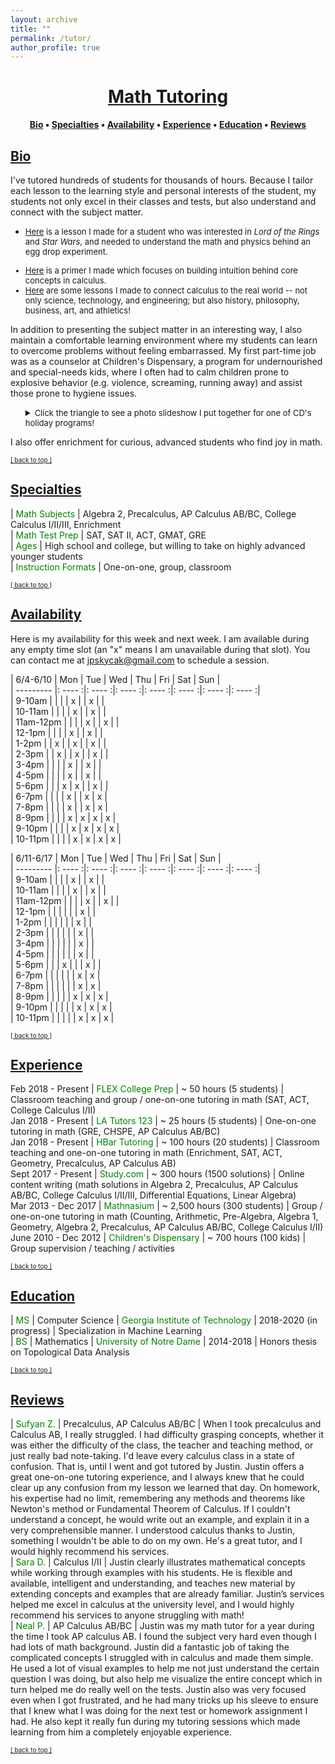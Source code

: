 ```yaml
---
layout: archive
title: ""
permalink: /tutor/
author_profile: true
---
```


# [<center>Math Tutoring</center>](#top)

<center><b><font color="blue"><a href="http://www.jpskycak.com/tutor/#bio">Bio</a></font> • <font color="blue"><a href="http://www.jpskycak.com/tutor/#specialties">Specialties</a></font> • <font color="blue"><a href="http://www.jpskycak.com/tutor/#availability">Availability</a></font> • <font color="blue"><a href="http://www.jpskycak.com/tutor/#experience">Experience</a></font> • <font color="blue"><a href="http://www.jpskycak.com/tutor/#education">Education</a></font> • <font color="blue"><a href="http://www.jpskycak.com/tutor/#reviews">Reviews</a></font></b></center>

## [Bio](#bio)

I've tutored hundreds of students for thousands of hours. Because I tailor each lesson to the learning style and personal interests of the student, my students not only excel in their classes and tests, but also understand and connect with the subject matter.
<font size="2"><ul><li><font color="blue"><a href="https://jpskycak.github.io/files/jpskycak-ian.pdf">Here</a></font> is a lesson I made for a student who was interested in <i>Lord of the Rings</i> and <i>Star Wars</i>, and needed to understand the math and physics behind an egg drop experiment.</li>  
<li><font color="blue"><a href="https://jpskycak.github.io/files/jpskycak-calc_primer.pdf">Here</a></font> is a primer I made which focuses on building intuition behind core concepts in calculus.</li>  
<li><font color="blue"><a href="https://jpskycak.github.io/files/jpskycak-calc_connections.pdf">Here</a></font> are some lessons I made to connect calculus to the real world -- not only science, technology, and engineering; but also history, philosophy, business, art, and athletics!</li></ul></font>  

In addition to presenting the subject matter in an interesting way, I also maintain a comfortable learning environment where my students can learn to overcome problems without feeling embarrassed. My first part-time job was as a counselor at Children's Dispensary, a program for undernourished and special-needs kids, where I often had to calm children prone to explosive behavior (e.g. violence, screaming, running away) and assist those prone to hygiene issues.

<font size="2"><ul style="list-style-type:none"><li><details><summary>Click the triangle to see a photo slideshow I put together for one of CD's holiday programs!</summary><video src="https://jpskycak.github.io/files/jpskycak-childrens_dispensary.mp4" width="320" height="200" controls preload></video></details></li></ul></font>  

I also offer enrichment for curious, advanced students who find joy in math.  

<font size="1" color="blue"><a href="http://www.jpskycak.com/tutor/#top">[ back to top ]</a></font>

## [Specialties](#specialties)

 | <font color="green">Math Subjects</font> | Algebra 2, Precalculus, AP Calculus AB/BC, College Calculus I/II/III, Enrichment  
 | <font color="green">Math Test Prep</font> | SAT, SAT II, ACT, GMAT, GRE  
 | <font color="green">Ages</font> | High school and college, but willing to take on highly advanced younger students  
 | <font color="green">Instruction Formats</font> | One-on-one, group, classroom  
 
<font size="1" color="blue"><a href="http://www.jpskycak.com/tutor/#top">[ back to top ]</a></font>

## [Availability](#availability)

Here is my availability for this week and next week. I am available during any empty time slot (an "x" means I am unavailable during that slot). You can contact me at jpskycak@gmail.com to schedule a session.  

| 6/4-6/10  | Mon    | Tue    | Wed    | Thu    | Fri    | Sat    | Sun    |  
| --------- |: ---- :|: ---- :|: ---- :|: ---- :|: ---- :|: ---- :|: ---- :|  
| 9-10am    |        |        |        | x      |        | x      |        |  
| 10-11am   |        |        |        | x      |        | x      |        |  
| 11am-12pm |        |        |        | x      |        | x      |        |  
| 12-1pm    |        |        |        | x      |        | x      |        |  
| 1-2pm     |        | x      |        | x      |        | x      |        |  
| 2-3pm     |        | x      |        | x      |        | x      |        |  
| 3-4pm     |        |        |        | x      |        | x      |        |  
| 4-5pm     |        |        |        | x      |        | x      |        |  
| 5-6pm     |        |        | x      | x      |        | x      |        |  
| 6-7pm     |        |        |        | x      |        | x      | x      |  
| 7-8pm     |        |        |        | x      |        | x      | x      |  
| 8-9pm     |        |        |        | x      | x      | x      | x      |  
| 9-10pm    |        |        |        | x      | x      | x      | x      |  
| 10-11pm   |        |        |        | x      | x      | x      | x      |  

| 6/11-6/17 | Mon    | Tue    | Wed    | Thu    | Fri    | Sat    | Sun    |  
| --------- |: ---- :|: ---- :|: ---- :|: ---- :|: ---- :|: ---- :|: ---- :|  
| 9-10am    |        |        |        | x      |        | x      |        |  
| 10-11am   |        |        |        | x      |        | x      |        |  
| 11am-12pm |        |        |        | x      |        | x      |        |  
| 12-1pm    |        |        |        |        |        | x      |        |  
| 1-2pm     |        |        |        |        |        | x      |        |  
| 2-3pm     |        |        |        |        |        | x      |        |  
| 3-4pm     |        |        |        |        |        | x      |        |  
| 4-5pm     |        |        |        |        |        | x      |        |  
| 5-6pm     |        |        | x      |        |        | x      |        |  
| 6-7pm     |        |        |        |        |        | x      | x      |  
| 7-8pm     |        |        |        |        |        | x      | x      |  
| 8-9pm     |        |        |        |        | x      | x      | x      |  
| 9-10pm    |        |        |        |        | x      | x      | x      |  
| 10-11pm   |        |        |        |        | x      | x      | x      |  

<font size="1" color="blue"><a href="http://www.jpskycak.com/tutor/#top">[ back to top ]</a></font>

## [Experience](#experience)

Feb 2018 - Present | <font color="green">FLEX College Prep</font> | ~ 50 hours (5 students) | Classroom teaching and group / one-on-one tutoring in math (SAT, ACT, College Calculus I/II)  
Jan 2018 - Present | <font color="green">LA Tutors 123</font> | ~ 25 hours (5 students) | One-on-one tutoring in math (GRE, CHSPE, AP Calculus AB/BC)  
Jan 2018 - Present | <font color="green">HBar Tutoring</font> | ~ 100 hours (20 students) | Classroom teaching and one-on-one tutoring in math (Enrichment, SAT, ACT, Geometry, Precalculus, AP Calculus AB)  
Sept 2017 - Present | <font color="green">Study.com</font> | ~ 300 hours (1500 solutions) | Online content writing (math solutions in Algebra 2, Precalculus, AP Calculus AB/BC, College Calculus I/II/III, Differential Equations, Linear Algebra)  
Mar 2013 - Dec 2017 | <font color="green">Mathnasium</font> | ~ 2,500 hours (300 students) | Group / one-on-one tutoring in math  (Counting, Arithmetic, Pre-Algebra, Algebra 1, Geometry, Algebra 2, Precalculus, AP Calculus AB/BC, College Calculus I/II)
June 2010 - Dec 2012 | <font color="green">Children's Dispensary</font> | ~ 700 hours (100 kids) | Group supervision / teaching / activities  

<font size="1" color="blue"><a href="http://www.jpskycak.com/tutor/#top">[ back to top ]</a></font>

## [Education](#education)

 | <font color="green">MS</font> | Computer Science | <font color="green">Georgia Institute of Technology</font> | 2018-2020 (in progress) | Specialization in Machine Learning  
 | <font color="green">BS</font> | Mathematics | <font color="green">University of Notre Dame</font> | 2014-2018 | Honors thesis on Topological Data Analysis  
 
<font size="1" color="blue"><a href="http://www.jpskycak.com/tutor/#top">[ back to top ]</a></font>

## [Reviews](#reviews)

 | <font color="green">Sufyan Z.</font> | Precalculus, AP Calculus AB/BC | When I took precalculus and Calculus AB, I really struggled. I had difficulty grasping concepts, whether it was either the difficulty of the class, the teacher and teaching method, or just really bad note-taking. I'd leave every calculus class in a state of confusion. That is, until I went and got tutored by Justin. Justin offers a great one-on-one tutoring experience, and I always knew that he could clear up any confusion from my lesson we learned that day. On homework, his expertise had no limit, remembering any methods and theorems like Newton's method or Fundamental Theorem of Calculus. If I couldn't understand a concept, he would write out an example, and explain it in a very comprehensible manner. I understood calculus thanks to Justin, something I wouldn't be able to do on my own. He's a great tutor, and I would highly recommend his services.  
 | <font color="green">Sara D.</font> | Calculus I/II | Justin clearly illustrates mathematical concepts while working through examples with his students. He is flexible and available, intelligent and understanding, and teaches new material by extending concepts and examples that are already familiar. Justin’s services helped me excel in calculus at the university level, and I would highly recommend his services to anyone struggling with math!   
 | <font color="green">Neal P.</font> | AP Calculus AB/BC | Justin was my math tutor for a year during the time I took AP calculus AB. I found the subject very hard even though I had lots of math background. Justin did a fantastic job of taking the complicated concepts I struggled with in calculus and made them simple. He used a lot of visual examples to help me not just understand the certain question I was doing, but also help me visualize the entire concept which in turn helped me do really well on the tests. Justin also was very focused even when I got frustrated, and he had many tricks up his sleeve to ensure that I knew what I was doing for the next test or homework assignment I had. He also kept it really fun during my tutoring sessions which made learning from him a completely enjoyable experience.  

<font size="1" color="blue"><a href="http://www.jpskycak.com/tutor/#top">[ back to top ]</a></font>
